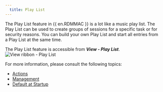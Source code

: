 ```yaml
---
  title: Play List
---
```

The Play List feature in {{ en.RDMMAC }} is a lot like a music play list. The Play List can be used to create groups of sessions for a specific task or for security reasons. You can build your own Play List and start all entries from a Play List at the same time.  

The Play List feature is accessible from ***View - Play List***.  
![View ribbon - Play List](https://webdevolutions.azureedge.net/docs/en/rdm/mac/clip10359.png) 

For more information, please consult the following topics:  

* [Actions](/rdm/mac/commands/edit/play-list/action/) 
* [Management](/rdm/mac/commands/edit/play-list/management/) 
* [Default at Startup](/rdm/mac/commands/edit/play-list/default-startup/) 
